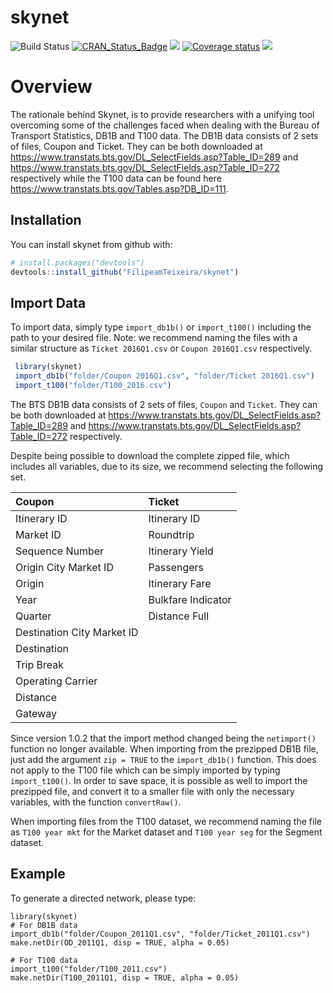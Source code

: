 
<!-- README.md is generated from README.Rmd. Please edit that file -->

# skynet

![Build
Status](https://travis-ci.org/FilipeamTeixeira/skynet.svg?branch=master)
[![CRAN\_Status\_Badge](http://www.r-pkg.org/badges/version/skynet)](https://cran.r-project.org/package=skynet)
![](https://cranlogs.r-pkg.org/badges/skynet?color=brightgreen)
[![Coverage
status](https://codecov.io/gh/FilipeamTeixeira/Skynet/branch/master/graph/badge.svg)](https://codecov.io/github/FilipeamTeixeira/Skynet?branch=master)
[![](https://badges.ropensci.org/214_status.svg)](https://github.com/ropensci/onboarding/issues/214)

# Overview

The rationale behind Skynet, is to provide researchers with a unifying
tool overcoming some of the challenges faced when dealing with the
Bureau of Transport Statistics, DB1B and T100 data. The DB1B data
consists of 2 sets of files, Coupon and Ticket. They can be both
downloaded at
<https://www.transtats.bts.gov/DL_SelectFields.asp?Table_ID=289> and
<https://www.transtats.bts.gov/DL_SelectFields.asp?Table_ID=272>
respectively while the T100 data can be found here
<https://www.transtats.bts.gov/Tables.asp?DB_ID=111>.

## Installation

You can install skynet from github with:

``` r
# install.packages("devtools")
devtools::install_github("FilipeamTeixeira/skynet")
```

## Import Data

To import data, simply type `import_db1b()` or `import_t100()` including
the path to your desired file. Note: we recommend naming the files with
a similar structure as `Ticket 2016Q1.csv` or `Coupon 2016Q1.csv`
respectively.

``` r
 library(skynet)
 import_db1b("folder/Coupon 2016Q1.csv", "folder/Ticket 2016Q1.csv")
 import_t100("folder/T100_2016.csv")
```

The BTS DB1B data consists of 2 sets of files, `Coupon` and `Ticket`.
They can be both downloaded at
<https://www.transtats.bts.gov/DL_SelectFields.asp?Table_ID=289> and
<https://www.transtats.bts.gov/DL_SelectFields.asp?Table_ID=272>
respectively.

Despite being possible to download the complete zipped file, which
includes all variables, due to its size, we recommend selecting the
following set.

| Coupon                     | Ticket             |
| :------------------------- | :----------------- |
| Itinerary ID               | Itinerary ID       |
| Market ID                  | Roundtrip          |
| Sequence Number            | Itinerary Yield    |
| Origin City Market ID      | Passengers         |
| Origin                     | Itinerary Fare     |
| Year                       | Bulkfare Indicator |
| Quarter                    | Distance Full      |
| Destination City Market ID |                    |
| Destination                |                    |
| Trip Break                 |                    |
| Operating Carrier          |                    |
| Distance                   |                    |
| Gateway                    |                    |

Since version 1.0.2 that the import method changed being the
`netimport()` function no longer available. When importing from the
prezipped DB1B file, just add the argument `zip = TRUE` to the
`import_db1b()` function. This does not apply to the T100 file which can
be simply imported by typing `import_t100()`. In order to save space, it
is possible as well to import the prezipped file, and convert it to a
smaller file with only the necessary variables, with the function
`convertRaw()`.

When importing files from the T100 dataset, we recommend naming the file
as `T100 year mkt` for the Market dataset and `T100 year seg` for the
Segment dataset.

## Example

To generate a directed network, please type:

    library(skynet)
    # For DB1B data
    import_db1b("folder/Coupon_2011Q1.csv", "folder/Ticket_2011Q1.csv")
    make.netDir(OD_2011Q1, disp = TRUE, alpha = 0.05)
    
    # For T100 data
    import_t100("folder/T100_2011.csv")
    make.netDir(T100_2011Q1, disp = TRUE, alpha = 0.05)
